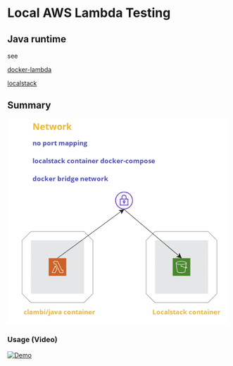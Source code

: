 # Local AWS Lambda Testing 

## Java runtime
see  

[docker-lambda](https://github.com/lambci/docker-lambda)  

[localstack](https://github.com/localstack/localstack)

## Summary
<img src="https://github.com/nigel447/clambi_java/blob/master/Summary.png" width="500">

### Usage (Video)
[![Demo](http://img.youtube.com/vi/8G2bKqkZnWw/0.jpg)](http://www.youtube.com/watch?v=8G2bKqkZnWw "Demo")


 